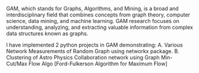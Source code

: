 GAM, which stands for Graphs, Algorithms, and Mining, is a broad and interdisciplinary field that combines concepts from graph theory, computer science, data mining, and machine learning. GAM research focuses on understanding, analyzing, and extracting valuable information from complex data structures known as graphs. 

I have implemented 2 python projects in GAM demonstrating:
A. Various Network Measurements of Random Graph using networkx package.
B. Clustering of Astro Physics Collaboration network using Graph Min-Cut/Max Flow Algo [Ford-Fulkerson Algorithm for Maximum Flow]
